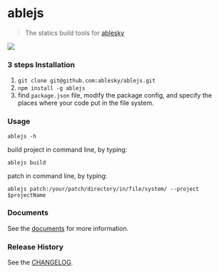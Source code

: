 ablejs
=============

>The statics build tools for [ablesky](http://www.ablesky.com)

<a href="https://nodei.co/npm/ablejs/"><img src="https://nodei.co/npm/ablejs.png"></a>

### 3 steps Installation
1. ``` git clone git@github.com:ablesky/ablejs.git ```
2. ``` npm install -g ablejs ```
3. find ``` package.json ``` file, modify the package config, and specify the places where your code put in the file system.

### Usage

    ablejs -h

build project in command line, by typing: 
    
    ablejs build 

patch in command line, by typing: 
    
    ablejs patch:/your/patch/directory/in/file/system/ --project $projectName

### Documents
See the [documents](doc/README.md) for more information.

### Release History
See the [CHANGELOG](CHANGELOG).

